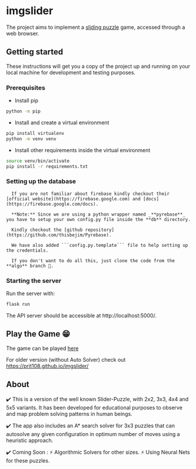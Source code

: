 # imgslider

The project aims to implement a [sliding puzzle](https://en.wikipedia.org/wiki/Sliding_puzzle) game, accessed through a web browser.<br/>

## Getting started

These instructions will get you a copy of the project up and running on your local machine for development and testing purposes.

### Prerequisites

- Install pip
```bash
python -m pip
```

- Install and create a virtual environment
```bash
pip install virtualenv
python -m venv venv
```

- Install other requirements inside the virtual environment
```bash
source venv/bin/activate
pip install -r requirements.txt
```
### Setting up the database

      If you are not familiar about firebase kindly checkout their [official website](https://firebase.google.com) and [docs](https://firebase.google.com/docs).

      **Note:** Since we are using a python wrapper named _**pyrebase**_ you have to setup your own config.py file inside the **db** directory.

      Kindly checkout the [github repository](https://github.com/thisbejim/Pyrebase). 

      We have also added ```config.py.template``` file to help setting up the credentials. 

      If you don't want to do all this, just clone the code from the **algo** branch 🙂.

### Starting the server
Run the server with:
```bash
flask run
```
The API server should be accessible at http://localhost:5000/.

## Play the Game 😁
The game can be played [here](https://obscure-mesa-42520.herokuapp.com/)

For older version (without Auto Solver) check out https://prit108.github.io/imgslider/

## About 
✔️ This is a version of the well known Slider-Puzzle, with 2x2, 3x3, 4x4 and 5x5 variants. It has been developed for educational purposes to observe and map   problem solving patterns in human beings.

✔️ The app also includes an A* search solver for 3x3 puzzles that can autosolve any given configuration in optimum number of moves using a heuristic approach.

✔️ Coming Soon : 
      ⚡ Algorithmic Solvers for other sizes. 
      ⚡ Using Neural Nets for these puzzles.
